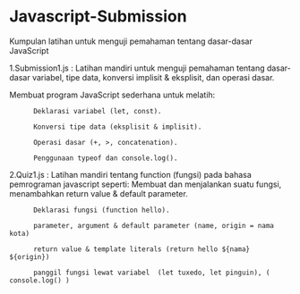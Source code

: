 # Javascript-Submission
Kumpulan latihan untuk menguji pemahaman tentang dasar-dasar JavaScript

1.Submission1.js : Latihan mandiri untuk menguji pemahaman tentang dasar-dasar variabel, tipe data, konversi implisit & eksplisit, dan operasi dasar. 
      
  Membuat program JavaScript sederhana untuk melatih:

          Deklarasi variabel (let, const).

          Konversi tipe data (eksplisit & implisit).

          Operasi dasar (+, >, concatenation).

          Penggunaan typeof dan console.log().

2.Quiz1.js : Latihan mandiri tentang function (fungsi) pada bahasa pemrograman javascript seperti: Membuat dan menjalankan suatu fungsi, menambahkan return value &  default parameter.
          
          Deklarasi fungsi (function hello).

          parameter, argument & default parameter (name, origin = nama kota)

          return value & template literals (return hello ${nama} ${origin})

          panggil fungsi lewat variabel  (let tuxedo, let pinguin), ( console.log() )
      
